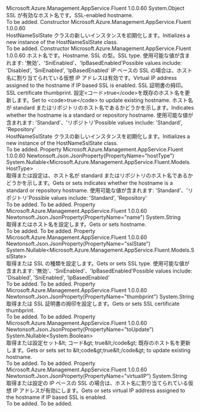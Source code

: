 <Type Name="HostNameSslState" FullName="Microsoft.Azure.Management.AppService.Fluent.Models.HostNameSslState">
  <TypeSignature Language="C#" Value="public class HostNameSslState" />
  <TypeSignature Language="ILAsm" Value=".class public auto ansi beforefieldinit HostNameSslState extends System.Object" />
  <TypeSignature Language="DocId" Value="T:Microsoft.Azure.Management.AppService.Fluent.Models.HostNameSslState" />
  <TypeSignature Language="VB.NET" Value="Public Class HostNameSslState" />
  <TypeSignature Language="F#" Value="type HostNameSslState = class" />
  <AssemblyInfo>
    <AssemblyName>Microsoft.Azure.Management.AppService.Fluent</AssemblyName>
    <AssemblyVersion>1.0.0.60</AssemblyVersion>
  </AssemblyInfo>
  <Base>
    <BaseTypeName>System.Object</BaseTypeName>
  </Base>
  <Interfaces />
  <Docs>
    <summary>
            <span data-ttu-id="13fff-101">SSL が有効なホスト名です。</span><span class="sxs-lookup"><span data-stu-id="13fff-101">SSL-enabled hostname.</span></span>
            </summary>
    <remarks>To be added.</remarks>
  </Docs>
  <Members>
    <Member MemberName=".ctor">
      <MemberSignature Language="C#" Value="public HostNameSslState ();" />
      <MemberSignature Language="ILAsm" Value=".method public hidebysig specialname rtspecialname instance void .ctor() cil managed" />
      <MemberSignature Language="DocId" Value="M:Microsoft.Azure.Management.AppService.Fluent.Models.HostNameSslState.#ctor" />
      <MemberSignature Language="VB.NET" Value="Public Sub New ()" />
      <MemberType>Constructor</MemberType>
      <AssemblyInfo>
        <AssemblyName>Microsoft.Azure.Management.AppService.Fluent</AssemblyName>
        <AssemblyVersion>1.0.0.60</AssemblyVersion>
      </AssemblyInfo>
      <Parameters />
      <Docs>
        <summary>
            <span data-ttu-id="13fff-102">HostNameSslState クラスの新しいインスタンスを初期化します。</span><span class="sxs-lookup"><span data-stu-id="13fff-102">Initializes a new instance of the HostNameSslState class.</span></span>
            </summary>
        <remarks>To be added.</remarks>
      </Docs>
    </Member>
    <Member MemberName=".ctor">
      <MemberSignature Language="C#" Value="public HostNameSslState (string name = null, Nullable&lt;Microsoft.Azure.Management.AppService.Fluent.Models.SslState&gt; sslState = null, string virtualIP = null, string thumbprint = null, Nullable&lt;bool&gt; toUpdate = null, Nullable&lt;Microsoft.Azure.Management.AppService.Fluent.Models.HostType&gt; hostType = null);" />
      <MemberSignature Language="ILAsm" Value=".method public hidebysig specialname rtspecialname instance void .ctor(string name, valuetype System.Nullable`1&lt;valuetype Microsoft.Azure.Management.AppService.Fluent.Models.SslState&gt; sslState, string virtualIP, string thumbprint, valuetype System.Nullable`1&lt;bool&gt; toUpdate, valuetype System.Nullable`1&lt;valuetype Microsoft.Azure.Management.AppService.Fluent.Models.HostType&gt; hostType) cil managed" />
      <MemberSignature Language="DocId" Value="M:Microsoft.Azure.Management.AppService.Fluent.Models.HostNameSslState.#ctor(System.String,System.Nullable{Microsoft.Azure.Management.AppService.Fluent.Models.SslState},System.String,System.String,System.Nullable{System.Boolean},System.Nullable{Microsoft.Azure.Management.AppService.Fluent.Models.HostType})" />
      <MemberSignature Language="VB.NET" Value="Public Sub New (Optional name As String = null, Optional sslState As Nullable(Of SslState) = null, Optional virtualIP As String = null, Optional thumbprint As String = null, Optional toUpdate As Nullable(Of Boolean) = null, Optional hostType As Nullable(Of HostType) = null)" />
      <MemberSignature Language="F#" Value="new Microsoft.Azure.Management.AppService.Fluent.Models.HostNameSslState : string * Nullable&lt;Microsoft.Azure.Management.AppService.Fluent.Models.SslState&gt; * string * string * Nullable&lt;bool&gt; * Nullable&lt;Microsoft.Azure.Management.AppService.Fluent.Models.HostType&gt; -&gt; Microsoft.Azure.Management.AppService.Fluent.Models.HostNameSslState" Usage="new Microsoft.Azure.Management.AppService.Fluent.Models.HostNameSslState (name, sslState, virtualIP, thumbprint, toUpdate, hostType)" />
      <MemberType>Constructor</MemberType>
      <AssemblyInfo>
        <AssemblyName>Microsoft.Azure.Management.AppService.Fluent</AssemblyName>
        <AssemblyVersion>1.0.0.60</AssemblyVersion>
      </AssemblyInfo>
      <Parameters>
        <Parameter Name="name" Type="System.String" />
        <Parameter Name="sslState" Type="System.Nullable&lt;Microsoft.Azure.Management.AppService.Fluent.Models.SslState&gt;" />
        <Parameter Name="virtualIP" Type="System.String" />
        <Parameter Name="thumbprint" Type="System.String" />
        <Parameter Name="toUpdate" Type="System.Nullable&lt;System.Boolean&gt;" />
        <Parameter Name="hostType" Type="System.Nullable&lt;Microsoft.Azure.Management.AppService.Fluent.Models.HostType&gt;" />
      </Parameters>
      <Docs>
        <param name="name"><span data-ttu-id="13fff-103">ホスト名です。</span><span class="sxs-lookup"><span data-stu-id="13fff-103">Hostname.</span></span></param>
        <param name="sslState"><span data-ttu-id="13fff-104">SSL の型。</span><span class="sxs-lookup"><span data-stu-id="13fff-104">SSL type.</span></span> <span data-ttu-id="13fff-105">使用可能な値が含まれます: '無効'、'SniEnabled'、'IpBasedEnabled'</span><span class="sxs-lookup"><span data-stu-id="13fff-105">Possible values include: 'Disabled', 'SniEnabled', 'IpBasedEnabled'</span></span></param>
        <param name="virtualIP"><span data-ttu-id="13fff-106">IP ベースの SSL の場合は、ホスト名に割り当てられている仮想 IP アドレスは有効です。</span><span class="sxs-lookup"><span data-stu-id="13fff-106">Virtual IP address assigned to the hostname if IP based SSL is enabled.</span></span></param>
        <param name="thumbprint"><span data-ttu-id="13fff-107">SSL 証明書の拇印。</span><span class="sxs-lookup"><span data-stu-id="13fff-107">SSL certificate thumbprint.</span></span></param>
        <param name="toUpdate"><span data-ttu-id="13fff-108">設定&lt;コード&gt;true&lt;/code&gt;を既存のホスト名を更新します。</span><span class="sxs-lookup"><span data-stu-id="13fff-108">Set to &lt;code&gt;true&lt;/code&gt; to update existing hostname.</span></span></param>
        <param name="hostType"><span data-ttu-id="13fff-109">ホスト名が standard またはリポジトリのホスト名であるかどうかを示します。</span><span class="sxs-lookup"><span data-stu-id="13fff-109">Indicates whether the hostname is a standard or repository hostname.</span></span> <span data-ttu-id="13fff-110">使用可能な値が含まれます: 'Standard'、'リポジトリ'</span><span class="sxs-lookup"><span data-stu-id="13fff-110">Possible values include: 'Standard', 'Repository'</span></span></param>
        <summary>
            <span data-ttu-id="13fff-111">HostNameSslState クラスの新しいインスタンスを初期化します。</span><span class="sxs-lookup"><span data-stu-id="13fff-111">Initializes a new instance of the HostNameSslState class.</span></span>
            </summary>
        <remarks>To be added.</remarks>
      </Docs>
    </Member>
    <Member MemberName="HostType">
      <MemberSignature Language="C#" Value="public Nullable&lt;Microsoft.Azure.Management.AppService.Fluent.Models.HostType&gt; HostType { get; set; }" />
      <MemberSignature Language="ILAsm" Value=".property instance valuetype System.Nullable`1&lt;valuetype Microsoft.Azure.Management.AppService.Fluent.Models.HostType&gt; HostType" />
      <MemberSignature Language="DocId" Value="P:Microsoft.Azure.Management.AppService.Fluent.Models.HostNameSslState.HostType" />
      <MemberSignature Language="VB.NET" Value="Public Property HostType As Nullable(Of HostType)" />
      <MemberSignature Language="F#" Value="member this.HostType : Nullable&lt;Microsoft.Azure.Management.AppService.Fluent.Models.HostType&gt; with get, set" Usage="Microsoft.Azure.Management.AppService.Fluent.Models.HostNameSslState.HostType" />
      <MemberType>Property</MemberType>
      <AssemblyInfo>
        <AssemblyName>Microsoft.Azure.Management.AppService.Fluent</AssemblyName>
        <AssemblyVersion>1.0.0.60</AssemblyVersion>
      </AssemblyInfo>
      <Attributes>
        <Attribute>
          <AttributeName>Newtonsoft.Json.JsonProperty(PropertyName="hostType")</AttributeName>
        </Attribute>
      </Attributes>
      <ReturnValue>
        <ReturnType>System.Nullable&lt;Microsoft.Azure.Management.AppService.Fluent.Models.HostType&gt;</ReturnType>
      </ReturnValue>
      <Docs>
        <summary>
            <span data-ttu-id="13fff-112">取得または設定は、ホスト名が standard またはリポジトリのホスト名であるかどうかを示します。</span><span class="sxs-lookup"><span data-stu-id="13fff-112">Gets or sets indicates whether the hostname is a standard or repository hostname.</span></span> <span data-ttu-id="13fff-113">使用可能な値が含まれます: 'Standard'、'リポジトリ'</span><span class="sxs-lookup"><span data-stu-id="13fff-113">Possible values include: 'Standard', 'Repository'</span></span>
            </summary>
        <value>To be added.</value>
        <remarks>To be added.</remarks>
      </Docs>
    </Member>
    <Member MemberName="Name">
      <MemberSignature Language="C#" Value="public string Name { get; set; }" />
      <MemberSignature Language="ILAsm" Value=".property instance string Name" />
      <MemberSignature Language="DocId" Value="P:Microsoft.Azure.Management.AppService.Fluent.Models.HostNameSslState.Name" />
      <MemberSignature Language="VB.NET" Value="Public Property Name As String" />
      <MemberSignature Language="F#" Value="member this.Name : string with get, set" Usage="Microsoft.Azure.Management.AppService.Fluent.Models.HostNameSslState.Name" />
      <MemberType>Property</MemberType>
      <AssemblyInfo>
        <AssemblyName>Microsoft.Azure.Management.AppService.Fluent</AssemblyName>
        <AssemblyVersion>1.0.0.60</AssemblyVersion>
      </AssemblyInfo>
      <Attributes>
        <Attribute>
          <AttributeName>Newtonsoft.Json.JsonProperty(PropertyName="name")</AttributeName>
        </Attribute>
      </Attributes>
      <ReturnValue>
        <ReturnType>System.String</ReturnType>
      </ReturnValue>
      <Docs>
        <summary>
            <span data-ttu-id="13fff-114">取得またはホスト名を設定します。</span><span class="sxs-lookup"><span data-stu-id="13fff-114">Gets or sets hostname.</span></span>
            </summary>
        <value>To be added.</value>
        <remarks>To be added.</remarks>
      </Docs>
    </Member>
    <Member MemberName="SslState">
      <MemberSignature Language="C#" Value="public Nullable&lt;Microsoft.Azure.Management.AppService.Fluent.Models.SslState&gt; SslState { get; set; }" />
      <MemberSignature Language="ILAsm" Value=".property instance valuetype System.Nullable`1&lt;valuetype Microsoft.Azure.Management.AppService.Fluent.Models.SslState&gt; SslState" />
      <MemberSignature Language="DocId" Value="P:Microsoft.Azure.Management.AppService.Fluent.Models.HostNameSslState.SslState" />
      <MemberSignature Language="VB.NET" Value="Public Property SslState As Nullable(Of SslState)" />
      <MemberSignature Language="F#" Value="member this.SslState : Nullable&lt;Microsoft.Azure.Management.AppService.Fluent.Models.SslState&gt; with get, set" Usage="Microsoft.Azure.Management.AppService.Fluent.Models.HostNameSslState.SslState" />
      <MemberType>Property</MemberType>
      <AssemblyInfo>
        <AssemblyName>Microsoft.Azure.Management.AppService.Fluent</AssemblyName>
        <AssemblyVersion>1.0.0.60</AssemblyVersion>
      </AssemblyInfo>
      <Attributes>
        <Attribute>
          <AttributeName>Newtonsoft.Json.JsonProperty(PropertyName="sslState")</AttributeName>
        </Attribute>
      </Attributes>
      <ReturnValue>
        <ReturnType>System.Nullable&lt;Microsoft.Azure.Management.AppService.Fluent.Models.SslState&gt;</ReturnType>
      </ReturnValue>
      <Docs>
        <summary>
            <span data-ttu-id="13fff-115">取得または SSL の種類を設定します。</span><span class="sxs-lookup"><span data-stu-id="13fff-115">Gets or sets SSL type.</span></span> <span data-ttu-id="13fff-116">使用可能な値が含まれます: '無効'、'SniEnabled'、'IpBasedEnabled'</span><span class="sxs-lookup"><span data-stu-id="13fff-116">Possible values include: 'Disabled', 'SniEnabled', 'IpBasedEnabled'</span></span>
            </summary>
        <value>To be added.</value>
        <remarks>To be added.</remarks>
      </Docs>
    </Member>
    <Member MemberName="Thumbprint">
      <MemberSignature Language="C#" Value="public string Thumbprint { get; set; }" />
      <MemberSignature Language="ILAsm" Value=".property instance string Thumbprint" />
      <MemberSignature Language="DocId" Value="P:Microsoft.Azure.Management.AppService.Fluent.Models.HostNameSslState.Thumbprint" />
      <MemberSignature Language="VB.NET" Value="Public Property Thumbprint As String" />
      <MemberSignature Language="F#" Value="member this.Thumbprint : string with get, set" Usage="Microsoft.Azure.Management.AppService.Fluent.Models.HostNameSslState.Thumbprint" />
      <MemberType>Property</MemberType>
      <AssemblyInfo>
        <AssemblyName>Microsoft.Azure.Management.AppService.Fluent</AssemblyName>
        <AssemblyVersion>1.0.0.60</AssemblyVersion>
      </AssemblyInfo>
      <Attributes>
        <Attribute>
          <AttributeName>Newtonsoft.Json.JsonProperty(PropertyName="thumbprint")</AttributeName>
        </Attribute>
      </Attributes>
      <ReturnValue>
        <ReturnType>System.String</ReturnType>
      </ReturnValue>
      <Docs>
        <summary>
            <span data-ttu-id="13fff-117">取得または SSL 証明書の拇印を設定します。</span><span class="sxs-lookup"><span data-stu-id="13fff-117">Gets or sets SSL certificate thumbprint.</span></span>
            </summary>
        <value>To be added.</value>
        <remarks>To be added.</remarks>
      </Docs>
    </Member>
    <Member MemberName="ToUpdate">
      <MemberSignature Language="C#" Value="public Nullable&lt;bool&gt; ToUpdate { get; set; }" />
      <MemberSignature Language="ILAsm" Value=".property instance valuetype System.Nullable`1&lt;bool&gt; ToUpdate" />
      <MemberSignature Language="DocId" Value="P:Microsoft.Azure.Management.AppService.Fluent.Models.HostNameSslState.ToUpdate" />
      <MemberSignature Language="VB.NET" Value="Public Property ToUpdate As Nullable(Of Boolean)" />
      <MemberSignature Language="F#" Value="member this.ToUpdate : Nullable&lt;bool&gt; with get, set" Usage="Microsoft.Azure.Management.AppService.Fluent.Models.HostNameSslState.ToUpdate" />
      <MemberType>Property</MemberType>
      <AssemblyInfo>
        <AssemblyName>Microsoft.Azure.Management.AppService.Fluent</AssemblyName>
        <AssemblyVersion>1.0.0.60</AssemblyVersion>
      </AssemblyInfo>
      <Attributes>
        <Attribute>
          <AttributeName>Newtonsoft.Json.JsonProperty(PropertyName="toUpdate")</AttributeName>
        </Attribute>
      </Attributes>
      <ReturnValue>
        <ReturnType>System.Nullable&lt;System.Boolean&gt;</ReturnType>
      </ReturnValue>
      <Docs>
        <summary>
            <span data-ttu-id="13fff-118">取得または設定セット&amp;lt; コード&amp;gt; true&amp;lt;/code&amp;gt; 既存のホスト名を更新します。</span><span class="sxs-lookup"><span data-stu-id="13fff-118">Gets or sets set to &amp;lt;code&amp;gt;true&amp;lt;/code&amp;gt; to update existing hostname.</span></span>
            </summary>
        <value>To be added.</value>
        <remarks>To be added.</remarks>
      </Docs>
    </Member>
    <Member MemberName="VirtualIP">
      <MemberSignature Language="C#" Value="public string VirtualIP { get; set; }" />
      <MemberSignature Language="ILAsm" Value=".property instance string VirtualIP" />
      <MemberSignature Language="DocId" Value="P:Microsoft.Azure.Management.AppService.Fluent.Models.HostNameSslState.VirtualIP" />
      <MemberSignature Language="VB.NET" Value="Public Property VirtualIP As String" />
      <MemberSignature Language="F#" Value="member this.VirtualIP : string with get, set" Usage="Microsoft.Azure.Management.AppService.Fluent.Models.HostNameSslState.VirtualIP" />
      <MemberType>Property</MemberType>
      <AssemblyInfo>
        <AssemblyName>Microsoft.Azure.Management.AppService.Fluent</AssemblyName>
        <AssemblyVersion>1.0.0.60</AssemblyVersion>
      </AssemblyInfo>
      <Attributes>
        <Attribute>
          <AttributeName>Newtonsoft.Json.JsonProperty(PropertyName="virtualIP")</AttributeName>
        </Attribute>
      </Attributes>
      <ReturnValue>
        <ReturnType>System.String</ReturnType>
      </ReturnValue>
      <Docs>
        <summary>
            <span data-ttu-id="13fff-119">取得または設定の IP ベースの SSL の場合は、ホスト名に割り当てられている仮想 IP アドレスが有効にします。</span><span class="sxs-lookup"><span data-stu-id="13fff-119">Gets or sets virtual IP address assigned to the hostname if IP based SSL is enabled.</span></span>
            </summary>
        <value>To be added.</value>
        <remarks>To be added.</remarks>
      </Docs>
    </Member>
  </Members>
</Type>